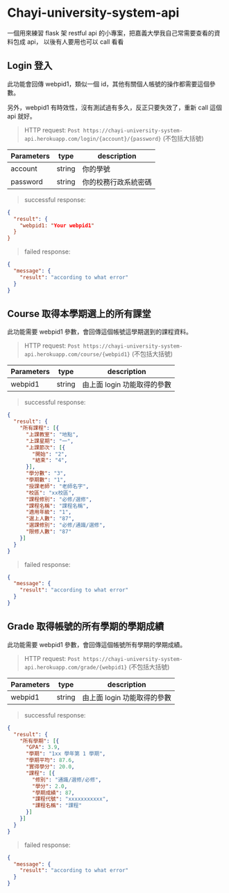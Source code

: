 # Chayi-university-system-api

一個用來練習 flask 架 restful api 的小專案，把嘉義大學我自己常需要查看的資料包成 api，
以後有人要用也可以 call 看看

## Login 登入

此功能會回傳 webpid1，類似一個 id，其他有關個人帳號的操作都需要這個參數。

另外，webpid1 有時效性，沒有測試過有多久，反正只要失效了，重新 call 這個 api 就好。

> HTTP request: `Post https://chayi-university-system-api.herokuapp.com/login/{account}/{password}` (不包括大括號)

| Parameters | type   | description          |
|------------|--------|----------------------|
| account    | string | 你的學號             |
| password   | string | 你的校務行政系統密碼 |

>successful response: 
```json
{
  "result": {
    "webpid1: "Your webpid1"
  }
}
```

> failed response:
```json
{
  "message": {
    "result": "according to what error"
  }
}
```

## Course 取得本學期選上的所有課堂

此功能需要 webpid1 參數，會回傳這個帳號這學期選到的課程資料。

> HTTP request: `Post https://chayi-university-system-api.herokuapp.com/course/{webpid1}` (不包括大括號)

| Parameters | type   | description                  |
|------------|--------|------------------------------|
| webpid1    | string | 由上面 login 功能取得的參數     |

>successful response: 
```json
{
  "result": {
    "所有課程": [{
      "上課教室": "地點",
      "上課星期": "一",
      "上課節次": [{
        "開始": "2",
        "結束": "4",
      }],
      "學分數": "3",
      "學期數": "1",
      "授課老師": "老師名字",
      "校區": "xx校區",
      "課程修別": "必修/選修",
      "課程名稱": "課程名稱",
      "適用年級": "1",
      "選上人數": "87",
      "選課修別": "必修/通識/選修",
      "限修人數": "87"
    }]
  }
}
```

> failed response:
```json
{
  "message": {
    "result": "according to what error"
  }
}
```

## Grade 取得帳號的所有學期的學期成績

此功能需要 webpid1 參數，會回傳這個帳號所有學期的學期成績。

> HTTP request: `Post https://chayi-university-system-api.herokuapp.com/grade/{webpid1}` (不包括大括號)

| Parameters | type   | description                  |
|------------|--------|------------------------------|
| webpid1    | string | 由上面 login 功能取得的參數     |

>successful response: 
```json
{
  "result": {
    "所有學期": [{
      "GPA": 3.9,
      "學期": "1xx 學年第 1 學期",
      "學期平均": 87.6,
      "實得學分": 20.0,
      "課程": [{
        "修別": "通識/選修/必修",
        "學分": 2.0,
        "學期成績": 87,
        "課程代號": "xxxxxxxxxxx",
        "課程名稱": "課程"
      }]
    }]
  }
}
```

> failed response:
```json
{
  "message": {
    "result": "according to what error"
  }
}
```

